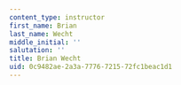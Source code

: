 ```yaml
---
content_type: instructor
first_name: Brian
last_name: Wecht
middle_initial: ''
salutation: ''
title: Brian Wecht
uid: 0c9482ae-2a3a-7776-7215-72fc1beac1d1
---
```

